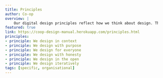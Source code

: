 ```yaml
---
title: Principles
author: Co-op
overview: |
    Our digital design principles reflect how we think about design. They provide a way for us to look at the work we create and how we create it: building the right thing; building the thing right.
featured: true
link: https://coop-design-manual.herokuapp.com/principles.html
principles:
- principle: We design in context
- principle: We design with purpose
- principle: We design for everyone
- principle: We design with honesty
- principle: We design in the open
- principle: We design iteratively
tags: [specific, organisational]
---
```


